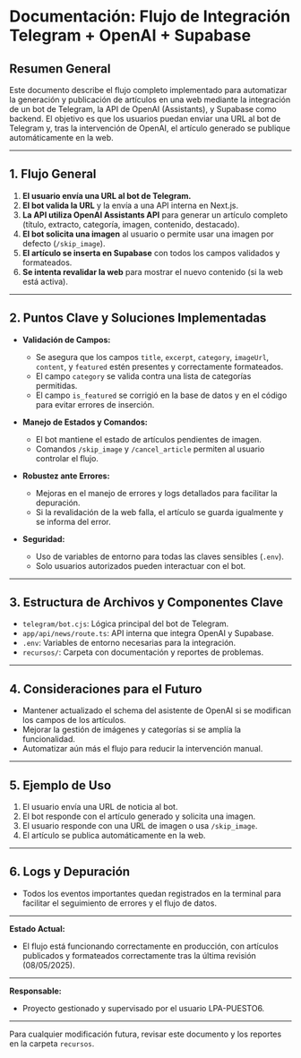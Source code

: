 # Documentación: Flujo de Integración Telegram + OpenAI + Supabase

## Resumen General
Este documento describe el flujo completo implementado para automatizar la generación y publicación de artículos en una web mediante la integración de un bot de Telegram, la API de OpenAI (Assistants), y Supabase como backend. El objetivo es que los usuarios puedan enviar una URL al bot de Telegram y, tras la intervención de OpenAI, el artículo generado se publique automáticamente en la web.

---

## 1. Flujo General

1. **El usuario envía una URL al bot de Telegram.**
2. **El bot valida la URL** y la envía a una API interna en Next.js.
3. **La API utiliza OpenAI Assistants API** para generar un artículo completo (título, extracto, categoría, imagen, contenido, destacado).
4. **El bot solicita una imagen** al usuario o permite usar una imagen por defecto (`/skip_image`).
5. **El artículo se inserta en Supabase** con todos los campos validados y formateados.
6. **Se intenta revalidar la web** para mostrar el nuevo contenido (si la web está activa).

---

## 2. Puntos Clave y Soluciones Implementadas

- **Validación de Campos:**
  - Se asegura que los campos `title`, `excerpt`, `category`, `imageUrl`, `content`, y `featured` estén presentes y correctamente formateados.
  - El campo `category` se valida contra una lista de categorías permitidas.
  - El campo `is_featured` se corrigió en la base de datos y en el código para evitar errores de inserción.

- **Manejo de Estados y Comandos:**
  - El bot mantiene el estado de artículos pendientes de imagen.
  - Comandos `/skip_image` y `/cancel_article` permiten al usuario controlar el flujo.

- **Robustez ante Errores:**
  - Mejoras en el manejo de errores y logs detallados para facilitar la depuración.
  - Si la revalidación de la web falla, el artículo se guarda igualmente y se informa del error.

- **Seguridad:**
  - Uso de variables de entorno para todas las claves sensibles (`.env`).
  - Solo usuarios autorizados pueden interactuar con el bot.

---

## 3. Estructura de Archivos y Componentes Clave

- `telegram/bot.cjs`: Lógica principal del bot de Telegram.
- `app/api/news/route.ts`: API interna que integra OpenAI y Supabase.
- `.env`: Variables de entorno necesarias para la integración.
- `recursos/`: Carpeta con documentación y reportes de problemas.

---

## 4. Consideraciones para el Futuro
- Mantener actualizado el schema del asistente de OpenAI si se modifican los campos de los artículos.
- Mejorar la gestión de imágenes y categorías si se amplía la funcionalidad.
- Automatizar aún más el flujo para reducir la intervención manual.

---

## 5. Ejemplo de Uso
1. El usuario envía una URL de noticia al bot.
2. El bot responde con el artículo generado y solicita una imagen.
3. El usuario responde con una URL de imagen o usa `/skip_image`.
4. El artículo se publica automáticamente en la web.

---

## 6. Logs y Depuración
- Todos los eventos importantes quedan registrados en la terminal para facilitar el seguimiento de errores y el flujo de datos.

---

**Estado Actual:**
- El flujo está funcionando correctamente en producción, con artículos publicados y formateados correctamente tras la última revisión (08/05/2025).

---

**Responsable:**
- Proyecto gestionado y supervisado por el usuario LPA-PUESTO6.

---

Para cualquier modificación futura, revisar este documento y los reportes en la carpeta `recursos`.
